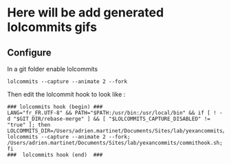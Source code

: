 # Here will be add generated lolcommits gifs

## Configure

In a git folder enable lolcommits

```
lolcommits --capture --animate 2 --fork
```

Then edit the lolcommit hook to look like :

```
### lolcommits hook (begin) ###
LANG="fr_FR.UTF-8" && PATH="$PATH:/usr/bin:/usr/local/bin" && if [ ! -d "$GIT_DIR/rebase-merge" ] && [ "$LOLCOMMITS_CAPTURE_DISABLED" != "true" ]; then LOLCOMMITS_DIR=/Users/adrien.martinet/Documents/Sites/lab/yexancommits/img lolcommits --capture --animate 2 --fork; /Users/adrien.martinet/Documents/Sites/lab/yexancommits/commithook.sh; fi
###  lolcommits hook (end)  ###
```
